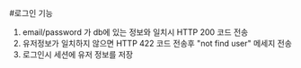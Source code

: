 #로그인 기능

1. email/password 가 db에 있는 정보와 일치시 HTTP 200 코드 전송
2. 유저정보가 일치하지 않으면 HTTP 422 코드 전송후 "not find user" 메세지 전송
3. 로그인시 세션에 유저 정보를 저장
